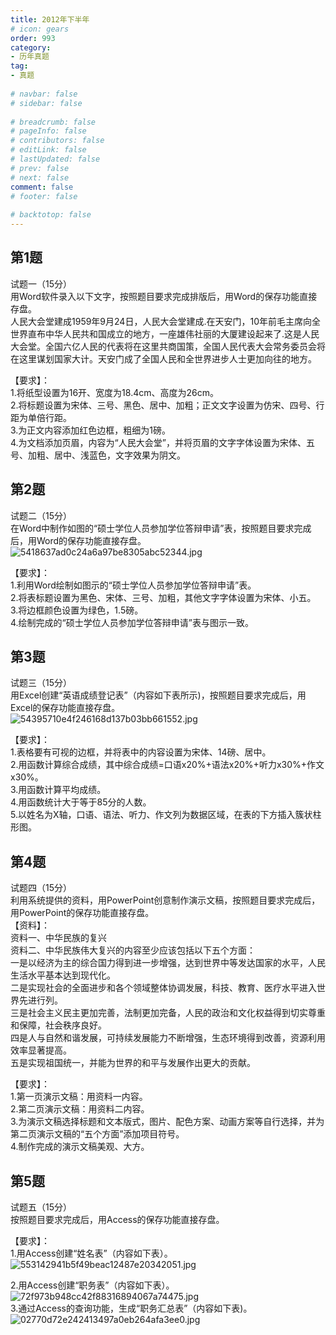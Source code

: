 ```yaml
---  
title: 2012年下半年  
# icon: gears  
order: 993  
category:  
- 历年真题  
tag:  
- 真题  
  
# navbar: false  
# sidebar: false  
  
# breadcrumb: false  
# pageInfo: false  
# contributors: false  
# editLink: false  
# lastUpdated: false  
# prev: false  
# next: false  
comment: false  
# footer: false  
  
# backtotop: false  
---  
```

## 第1题 ##

试题一（15分）  
用Word软件录入以下文字，按照题目要求完成排版后，用Word的保存功能直接存盘。  
人民大会堂建成1959年9月24日，人民大会堂建成.在天安门，10年前毛主席向全世界直布中华人民共和国成立的地方，一座雄伟社丽的大厦建设起来了.这是人民大会堂。全国六亿人民的代表将在这里共商国策，全国人民代表大会常务委员会将在这里谋划国家大计。天安门成了全国人民和全世界进步人士更加向往的地方。  
  
【要求】：  
1.将纸型设置为16开、宽度为18.4cm、高度为26cm。  
2.将标题设置为宋体、三号、黑色、居中、加粗；正文文字设置为仿宋、四号、行距为单倍行距。  
3.为正文内容添加红色边框，粗细为1磅。  
4.为文档添加页眉，内容为“人民大会堂”，并将页眉的文字字体设置为宋体、五号、加粗、居中、浅蓝色，文字效果为阴文。  


## 第2题 ##

试题二（15分）  
在Word中制作如图的“硕士学位人员参加学位答辩申请”表，按照题目要求完成后，用Word的保存功能直接存盘。  
![5418637ad0c24a6a97be8305abc52344.jpg][]  
  
【要求】：  
1.利用Word绘制如图示的“硕士学位人员参加学位答辩申请”表。  
2.将表标题设置为黑色、宋体、三号、加粗，其他文字字体设置为宋体、小五。  
3.将边框颜色设置为绿色，1.5磅。  
4.绘制完成的“硕士学位人员参加学位答辩申请”表与图示一致。  
  


## 第3题 ##

试题三（15分）  
用Excel创建“英语成绩登记表”（内容如下表所示)，按照题目要求完成后，用Excel的保存功能直接存盘。  
![54395710e4f246168d137b03bb661552.jpg][]  
  
【要求】：  
1.表格要有可视的边框，并将表中的内容设置为宋体、14磅、居中。  
2.用函数计算综合成绩，其中综合成绩=口语x20%+语法x20%+听力x30%+作文x30%。  
3.用函数计算平均成绩。  
4.用函数统计大于等于85分的人数。  
5.以姓名为X轴，口语、语法、听力、作文列为数据区域，在表的下方插入簇状柱形图。  


## 第4题 ##

试题四（15分）  
利用系统提供的资料，用PowerPoint创意制作演示文稿，按照题目要求完成后，用PowerPoint的保存功能直接存盘。  
【资料】：  
资料一、中华民族的复兴  
资料二、中华民族伟大复兴的内容至少应该包括以下五个方面：  
一是以经济为主的综合国力得到进一步增强，达到世界中等发达国家的水平，人民生活水平基本达到现代化。  
二是实现社会的全面进步和各个领域整体协调发展，科技、教育、医疗水平进入世界先进行列。  
三是社会主义民主更加完善，法制更加完备，人民的政治和文化权益得到切实尊重和保障，社会秩序良好。  
四是人与自然和谐发展，可持续发展能力不断增强，生态环境得到改善，资源利用效率显著提高。  
五是实现祖国统一，并能为世界的和平与发展作出更大的贡献。  
  
【要求】：  
1.第一页演示文稿：用资料一内容。  
2.第二页演示文稿：用资料二内容。  
3.为演示文稿选择标题和文本版式，图片、配色方案、动画方案等自行选择，并为第二页演示文稿的“五个方面”添加项目符号。  
4.制作完成的演示文稿美观、大方。  


## 第5题 ##

试题五（15分）  
按照题目要求完成后，用Access的保存功能直接存盘。  
  
【要求】：  
1.用Access创建“姓名表”（内容如下表）。  
![553142941b5f49beac12487e20342051.jpg][]  


2.用Access创建“职务表”（内容如下表）。  
![72f973b948cc42f88316894067a74475.jpg][]  
3.通过Access的查询功能，生成“职务汇总表”（内容如下表)。  
![02770d72e242413497a0eb264afa3ee0.jpg][]

  



[5418637ad0c24a6a97be8305abc52344.jpg]: https://www.xkxxkx.cn/file/exam/software/信息处理技术员/案例/第2题/5418637ad0c24a6a97be8305abc52344.jpg
[54395710e4f246168d137b03bb661552.jpg]: https://www.xkxxkx.cn/file/exam/software/信息处理技术员/案例/第3题/54395710e4f246168d137b03bb661552.jpg
[553142941b5f49beac12487e20342051.jpg]: https://www.xkxxkx.cn/file/exam/software/信息处理技术员/案例/第5题/553142941b5f49beac12487e20342051.jpg
[72f973b948cc42f88316894067a74475.jpg]: https://www.xkxxkx.cn/file/exam/software/信息处理技术员/案例/第5题/72f973b948cc42f88316894067a74475.jpg
[02770d72e242413497a0eb264afa3ee0.jpg]: https://www.xkxxkx.cn/file/exam/software/信息处理技术员/案例/第5题/02770d72e242413497a0eb264afa3ee0.jpg
